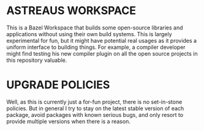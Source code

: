 ASTREAUS WORKSPACE
==================

This is a Bazel Workspace that builds some open-source libraries and applications without using their own build systems.
This is largely experimental for fun, but it might have potential real usages as it provides a uniform interface to building things.
For example, a compiler developer might find testing his new compiler plugin on all the open source projects in this repository valuable.

UPGRADE POLICIES
================

Well, as this is currently just a for-fun project, there is no set-in-stone policies. But in general I try to stay on the latest stable version of each package, avoid packages with known serious bugs, and only resort to provide multiple versions when there is a reason.
